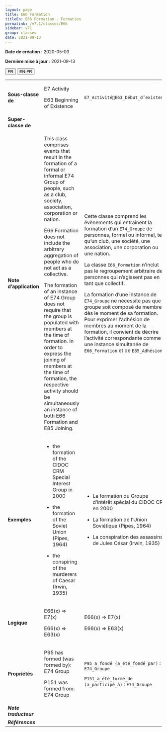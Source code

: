 ```yaml
---
layout: page
title: E66 Formation
titleEn: E66 Formation - Formation
permalink: /v7.1/classes/E66
sidebar: v71
group: classes
date: 2021-09-13
---
```


**Date de création** : 2020-05-03

**Dernière mise à jour** : 2021-09-13

<div class="lang-buttons">
  <button id="fr" class="activate">FR</button>
  <button id="en-fr">EN-FR</button>
</div>

<table>
	<tbody>
	<tr>
		<td><strong>Sous-classe de</strong></td>
		<td class="en"><p>E7 Activity </p>
				<p>E63 Beginning of Existence</p>
				</td>
			<td><p><code class="language-plaintext highlighter-rouge">E7_ActivitéE63_Début_d’existence</code></p>
				</td>
			</tr>
		<tr>
		<td><strong>Super-classe de</strong></td>
		<td class="en"><p></p>
				</td>
			<td><p></p>
				</td>
			</tr>
		<tr>
		<td><strong>Note d’application</strong></td>
		<td class="en"><p>This class comprises events that result in the formation of a formal or informal E74 Group of people, such as a club, society, association, corporation or nation. </p>
				<p>E66 Formation does not include the arbitrary aggregation of people who do not act as a collective.</p>
				<p>The formation of an instance of E74 Group does not require that the group is populated with members at the time of formation. In order to express the joining of members at the time of formation, the respective activity should be simultaneously an instance of both E66 Formation and E85 Joining.</p>
				</td>
			<td><p>Cette classe comprend les évènements qui entraînent la formation d’un <code class="language-plaintext highlighter-rouge">E74_Groupe</code> de personnes, formel ou informel, tel qu’un club, une société, une association, une corporation ou une nation.</p>
				<p></p>
				<p>La classe <code class="language-plaintext highlighter-rouge">E66_Formation</code> n’inclut pas le regroupement arbitraire de personnes qui n’agissent pas en tant que collectif.</p>
				<p></p>
				<p>La formation d’une instance de <code class="language-plaintext highlighter-rouge">E74_Groupe</code> ne nécessite pas que le groupe soit composé de membres dès le moment de sa formation. Pour exprimer l’adhésion de membres au moment de la formation, il convient de décrire l’activité correspondante comme une instance simultanée de <code class="language-plaintext highlighter-rouge">E66_Formation</code> et de <code class="language-plaintext highlighter-rouge">E85_Adhésion</code>.</p>
				</td>
			</tr>
		<tr>
		<td><strong>Exemples</strong></td>
		<td class="en"><ul><li><p>the formation of the CIDOC CRM Special Interest Group in 2000</p>
				</li>
						<li><p>the formation of the Soviet Union (Pipes, 1964)</p>
				</li>
							<li><p>the conspiring of the murderers of Caesar (Irwin, 1935)</p>
				</li></ul>
							</td>
			<td><ul><li><p>La formation du Groupe d’intérêt spécial du CIDOC CRM en 2000</p>
				</li>
						<li><p>La formation de l’Union Soviétique (Pipes, 1964)</p>
				</li>
							<li><p>La conspiration des assassins de Jules César (Irwin, 1935)</p>
				</li></ul>
							</td>
			</tr>
		<tr>
		<td><strong>Logique</strong></td>
		<td class="en"><p>E66(x) ⇒ E7(x)</p>
				<p>E66(x) ⇒ E63(x) </p>
				</td>
			<td><p>E66(x) ⇒ E7(x)</p>
				<p>E66(x) ⇒ E63(x) </p>
				</td>
			</tr>
		<tr>
		<td><strong>Propriétés</strong></td>
		<td class="en"><p>P95 has formed (was formed by): E74 Group</p>
				<p>P151 was formed from: E74 Group</p>
				</td>
			<td><p><code class="language-plaintext highlighter-rouge">P95_a_fondé (a_été_fondé_par)</code> : <code class="language-plaintext highlighter-rouge">E74_Groupe</code> </p>
				<p><code class="language-plaintext highlighter-rouge">P151_a_été_formé_de (a_participé_à)</code> :  <code class="language-plaintext highlighter-rouge">E74_Groupe</code></p>
				</td>
			</tr>
		<tr>
		<td><strong><em>Note traducteur</em></strong></td>
		<td colspan="2"><p></p>
				</td>
			</tr>
		<tr>
		<td><strong><em>Références</em></strong></td>
		<td colspan="2"><p><em></em></p>
				</td>
			</tr>
		</tbody>
	</table>
	